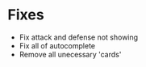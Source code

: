 # Fixes
* Fix attack and defense not showing
* Fix all of autocomplete
* Remove all unecessary 'cards'